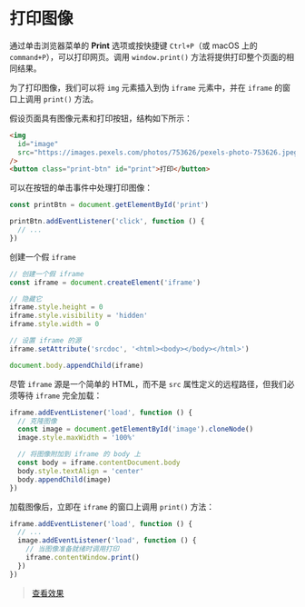 # 打印图像

通过单击浏览器菜单的 **Print** 选项或按快捷键 `Ctrl+P`（或 macOS 上的 `command+P`），可以打印网页。调用 `window.print()` 方法将提供打印整个页面的相同结果。

为了打印图像，我们可以将 `img` 元素插入到伪 `iframe` 元素中，并在 `iframe` 的窗口上调用 `print()` 方法。

假设页面具有图像元素和打印按钮，结构如下所示：

```html
<img
  id="image"
  src="https://images.pexels.com/photos/753626/pexels-photo-753626.jpeg?auto=compress&cs=tinysrgb&dpr=1&w=500"
/>
<button class="print-btn" id="print">打印</button>
```

可以在按钮的单击事件中处理打印图像：

```js
const printBtn = document.getElementById('print')

printBtn.addEventListener('click', function () {
  // ...
})
```

创建一个假 `iframe`

```js
// 创建一个假 iframe
const iframe = document.createElement('iframe')

// 隐藏它
iframe.style.height = 0
iframe.style.visibility = 'hidden'
iframe.style.width = 0

// 设置 iframe 的源
iframe.setAttribute('srcdoc', '<html><body></body></html>')

document.body.appendChild(iframe)
```

尽管 `iframe` 源是一个简单的 HTML，而不是 `src` 属性定义的远程路径，但我们必须等待 `iframe` 完全加载：

```js
iframe.addEventListener('load', function () {
  // 克隆图像
  const image = document.getElementById('image').cloneNode()
  image.style.maxWidth = '100%'

  // 将图像附加到 iframe 的 body 上
  const body = iframe.contentDocument.body
  body.style.textAlign = 'center'
  body.appendChild(image)
})
```

加载图像后，立即在 `iframe` 的窗口上调用 `print()` 方法：

```js
iframe.addEventListener('load', function () {
  // ...
  image.addEventListener('load', function () {
    // 当图像准备就绪时调用打印
    iframe.contentWindow.print()
  })
})
```

> [查看效果](https://codepen.io/lio-zero/pen/wveVwMo)

